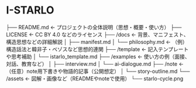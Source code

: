 # I-STARLO
├── README.md              ← プロジェクトの全体説明（思想・概要・使い方）
├── LICENSE                ← CC BY 4.0 などのライセンス
├── /docs                  ← 背景、マニフェスト、構造思想などの詳細解説
│   ├── manifest.md
│   └── philosophy.md      ← （例）構造話法と韓非子・ベゾスなど思想的連関
├── /template              ← 記入テンプレートや思考補助
│   └── istarlo_template.md
├── /examples              ← 使い方の例（面接、対話、教育など）
│   ├── interview.md
│   └── ai-dialogue.md
├── /note                  ← （任意）note用下書きや物語的記事（公開想定）
│   └── story-outline.md
└── /assets                ← 図解・画像など（READMEやnoteで使用）
    └── starlo-cycle.png
